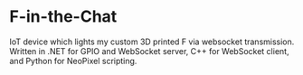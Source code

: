 # F-in-the-Chat

IoT device which lights my custom 3D printed F via websocket transmission.  
Written in .NET for GPIO and WebSocket server, C++ for WebSocket client, and Python for NeoPixel scripting.
